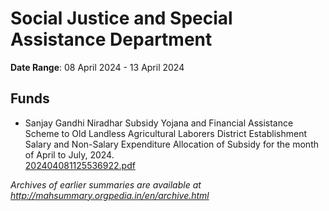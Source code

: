 # Social Justice and Special Assistance Department

**Date Range**: 08 April 2024 - 13 April 2024


## Funds
- Sanjay Gandhi Niradhar Subsidy Yojana and Financial Assistance Scheme to Old Landless Agricultural Laborers District Establishment Salary and Non-Salary Expenditure Allocation of Subsidy for the month of April to July, 2024.\
  [202404081125536922.pdf](https://gr.maharashtra.gov.in/Site/Upload/Government%20Resolutions/English/202404081125536922.pdf)


*Archives of earlier summaries are available at http://mahsummary.orgpedia.in/en/archive.html*